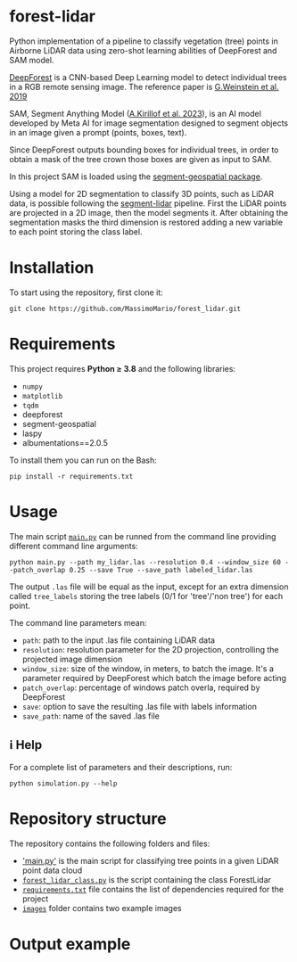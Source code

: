 # forest-lidar

Python implementation of a pipeline to classify vegetation (tree) points in Airborne LiDAR data using zero-shot learning abilities of DeepForest and SAM model.

[DeepForest](https://github.com/weecology/DeepForest) is a CNN-based Deep Learning model to detect individual trees in a RGB remote sensing image. The reference paper is [G.Weinstein et al. 2019](https://www.mdpi.com/2072-4292/11/11/1309) 

SAM, Segment Anything Model ([A.Kirillof et al. 2023](https://arxiv.org/abs/2304.02643)), is an AI model developed by Meta AI for image segmentation designed to segment objects in an image given a prompt (points, boxes, text).

Since DeepForest outputs bounding boxes for individual trees, in order to obtain a mask of the tree crown those boxes are given as input to SAM.

In this project SAM is loaded using the [segment-geospatial package](https://github.com/opengeos/segment-geospatial).

Using a model for 2D segmentation to classify 3D points, such as LiDAR data, is possible following the [segment-lidar](https://github.com/Yarroudh/segment-lidar) pipeline. First the LiDAR points are projected in a 2D image, then the model segments it. After obtaining the segmentation masks the third dimension is restored adding a new variable to each point storing the class label.

# Installation

To start using the repository, first clone it:

```
git clone https://github.com/MassimoMario/forest_lidar.git
```

# Requirements
This project requires **Python &ge; 3.8** and the following libraries:
- `numpy`
- `matplotlib`
- `tqdm`
- deepforest
- segment-geospatial
- laspy
- albumentations==2.0.5

To install them you can run on the Bash:

```
pip install -r requirements.txt
```

# Usage
The main script [`main.py`](main.py) can be runned from the command line providing different command line arguments:

```
python main.py --path my_lidar.las --resolution 0.4 --window_size 60 --patch_overlap 0.25 --save True --save_path labeled_lidar.las
```

The output `.las` file will be equal as the input, except for an extra dimension called `tree_labels` storing the tree labels (0/1 for 'tree'/'non tree') for each point.

The command line parameters mean:

* `path`: path to the input .las file containing LiDAR data
* `resolution`: resolution parameter for the 2D projection, controlling the projected image dimension
* `window_size`: size of the window, in meters, to batch the image. It's a parameter required by DeepForest which batch the image before acting
* `patch_overlap`: percentage of windows patch overla, required by DeepForest
* `save`: option to save the resulting .las file with labels information
* `save_path`: name of the saved .las file

  
## :information_source: Help
For a complete list of parameters and their descriptions, run:

```
python simulation.py --help
```


# Repository structure
The repository contains the following folders and files:

- ['main.py'](main.py) is the main script for classifying tree points in a given LiDAR point data cloud
- [`forest_lidar_class.py`](forest_lidar_class.py) is the script containing the class ForestLidar
- [`requirements.txt`](requirements.txt) file contains the list of dependencies required for the project
- [`images`](images) folder contains two example images


# Output example
